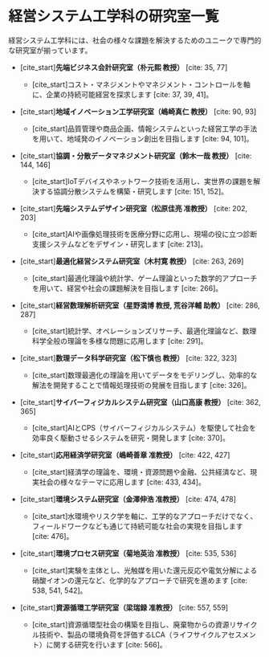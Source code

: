 # 経営システム工学科の研究室一覧

経営システム工学科には、社会の様々な課題を解決するためのユニークで専門的な研究室が揃っています。

- [cite_start]**先端ビジネス会計研究室（朴元熙 教授）** [cite: 35, 77]
  - [cite_start]コスト・マネジメントやマネジメント・コントロールを軸に、企業の持続可能経営を探求します [cite: 37, 39, 41]。

- [cite_start]**地域イノベーション工学研究室（嶋崎真仁 教授）** [cite: 90, 93]
  - [cite_start]品質管理や商品企画、情報システムといった経営工学の手法を用いて、地域発のイノベーション創出を目指します [cite: 94, 101]。

- [cite_start]**協調・分散データマネジメント研究室（鈴木一哉 教授）** [cite: 144, 146]
  - [cite_start]IoTデバイスやネットワーク技術を活用し、実世界の課題を解決する協調分散システムを構築・研究します [cite: 151, 152]。

- [cite_start]**先端システムデザイン研究室（松原佳亮 准教授）** [cite: 202, 203]
  - [cite_start]AIや画像処理技術を医療分野に応用し、現場の役に立つ診断支援システムなどをデザイン・研究します [cite: 213]。

- [cite_start]**最適化経営システム研究室（木村寛 教授）** [cite: 263, 269]
  - [cite_start]最適化理論や統計学、ゲーム理論といった数学的アプローチを用いて、経営や社会の課題解決を目指します [cite: 266]。

- [cite_start]**経営数理解析研究室（星野満博 教授, 荒谷洋輔 助教）** [cite: 286, 287]
  - [cite_start]統計学、オペレーションズリサーチ、最適化理論など、数理科学全般の理論を多様な問題に応用します [cite: 291]。

- [cite_start]**数理データ科学研究室（松下慎也 教授）** [cite: 322, 323]
  - [cite_start]数理最適化の理論を用いてデータをモデリングし、効率的な解法を開発することで情報処理技術の発展を目指します [cite: 326]。

- [cite_start]**サイバーフィジカルシステム研究室（山口高康 教授）** [cite: 362, 365]
  - [cite_start]AIとCPS（サイバーフィジカルシステム）を駆使して社会を効率良く駆動させるシステムを研究・開発します [cite: 370]。

- [cite_start]**応用経済学研究室（嶋崎善章 准教授）** [cite: 422, 427]
  - [cite_start]経済学の理論を、環境・資源問題や金融、公共経済など、現実社会の様々なテーマに応用します [cite: 433, 434]。

- [cite_start]**環境システム研究室（金澤伸浩 准教授）** [cite: 474, 478]
  - [cite_start]水環境やリスク学を軸に、工学的なアプローチだけでなく、フィールドワークなども通じて持続可能な社会の実現を目指します [cite: 476]。

- [cite_start]**環境プロセス研究室（菊地英治 准教授）** [cite: 535, 536]
  - [cite_start]実験を主体とし、光触媒を用いた還元反応や電気分解による硝酸イオンの還元など、化学的なアプローチで研究を進めます [cite: 538, 541, 542]。

- [cite_start]**資源循環工学研究室（梁瑞録 准教授）** [cite: 557, 559]
  - [cite_start]資源循環型社会の構築を目指し、廃棄物からの資源リサイクル技術や、製品の環境負荷を評価するLCA（ライフサイクルアセスメント）に関する研究を行います [cite: 566]。
